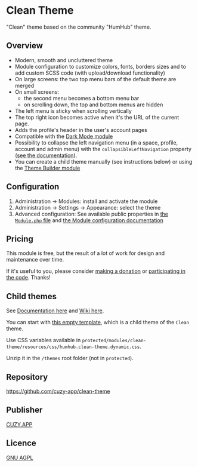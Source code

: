 # Clean Theme

"Clean" theme based on the community "HumHub" theme.

## Overview

- Modern, smooth and uncluttered theme
- Module configuration to customize colors, fonts, borders sizes and to add custom SCSS code (with upload/download functionality)
- On large screens: the two top menu bars of the default theme are merged
- On small screens:
    - the second menu becomes a bottom menu bar
    - on scrolling down, the top and bottom menus are hidden
- The left menu is sticky when scrolling vertically
- The top right icon becomes active when it's the URL of the current page.
- Adds the profile's header in the user's account pages
- Compatible with the [Dark Mode module](https://marketplace.humhub.com/module/dark-mode/description)
- Possibility to collapse the left navigation menu (in a space, profile, account and admin menu) with the `collapsibleLeftNavigation` property ([see the documentation](https://docs.humhub.org/docs/admin/advanced-configuration)).
- You can create a child theme manually (see instructions below) or using the [Theme Builder module](https://marketplace.humhub.com/module/theme-builder)

## Configuration

1. Administration -> Modules: install and activate the module
2. Administration -> Settings -> Appearance: select the theme
3. Advanced configuration: See available public properties in [the `Module.php` file](https://github.com/cuzy-app/clean-theme/blob/master/Module.php) and [the Module configuration documentation](https://docs.humhub.org/docs/admin/advanced-configuration#module-configurations)

## Pricing

This module is free, but the result of a lot of work for design and maintenance over time.

If it's useful to you, please consider [making a donation](https://www.cuzy.app/checkout/donate/) or [participating in the code](https://github.com/cuzy-app/clean-theme). Thanks!

## Child themes

See [Documentation here](https://docs.humhub.org/docs/theme/overview) and [Wiki here](https://community.humhub.com/s/theming-appearance/wiki/52/Theme+creation).

You can start with [this empty template](https://github.com/cuzy-app/clean-theme/blob/master/docs/Clean-Child.zip), which is a child theme of the `Clean` theme.

Use CSS variables available in `protected/modules/clean-theme/resources/css/humhub.clean-theme.dynamic.css`.

Unzip it in the `/themes` root folder (not in `protected`).

## Repository

https://github.com/cuzy-app/clean-theme

## Publisher

[CUZY.APP](https://www.cuzy.app/)

## Licence

[GNU AGPL](https://github.com/cuzy-app/clean-theme/blob/master/docs/LICENCE.md)
